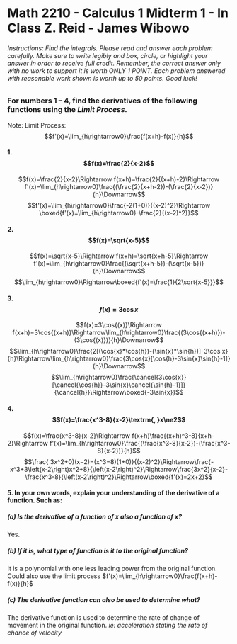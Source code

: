# Math 2210 - Calculus 1 Midterm 1 - In Class Z. Reid - James Wibowo
###### Instructions: Find the integrals. Please read and answer each problem carefully. Make sure to write legibly and box, circle, or highlight your answer in order to receive full credit. Remember, the correct answer only with no work to support it is worth ONLY 1 POINT. Each problem answered with reasonable work shown is worth up to 50 points. Good luck!

### For numbers 1 – 4, find the derivatives of the following functions using the ***Limit Process.***

Note: Limit Process: $$f'(x)=\lim_{h\rightarrow0}\frac{f(x+h)-f(x)}{h}$$

#### **1.** $$f(x)=\frac{2}{x-2}$$
$$f(x)=\frac{2}{x-2}\Rightarrow f(x+h)=\frac{2}{(x+h)-2}\Rightarrow f'(x)=\lim_{h\rightarrow0}\frac{(\frac{2}{x+h-2})-(\frac{2}{x-2})}{h}\Downarrow$$
$$f'(x)=\lim_{h\rightarrow0}\frac{-2(1+0)}{(x-2)^2}\Rightarrow \boxed{f'(x)=\lim_{h\rightarrow0}-\frac{2}{(x-2)^2}}$$


#### **2.** $$f(x)=\sqrt{x-5}$$
$$f(x)=\sqrt{x-5}\Rightarrow f(x+h)=\sqrt{x+h-5}\Rightarrow f'(x)=\lim_{h\rightarrow0}\frac{(\sqrt{x+h-5})-(\sqrt{x-5})}{h}\Downarrow$$
$$\lim_{h\rightarrow0}\Rightarrow\boxed{f'(x)=\frac{1}{2\sqrt{x-5}}}$$

#### **3.** $$f(x)=3\cos{x}$$
$$f(x)=3\cos{(x)}\Rightarrow f(x+h)=3\cos{(x+h)}\Rightarrow\lim_{h\rightarrow0}\frac{(3\cos{(x+h)})-(3\cos{(x)})}{h}\Downarrow$$
$$\lim_{h\rightarrow0}\frac{2[(\cos{x}*\cos{h})-(\sin{x}*\sin{h})]-3\cos x}{h}\Rightarrow\lim_{h\rightarrow0}\frac{3\cos{x}[\cos{h}-3\sin{x}\sin{h}-1]}{h}\Downarrow$$
$$\lim_{h\rightarrow0}\frac{\cancel{3\cos{x}}[\cancel{\cos{h}}-3\sin{x}\cancel{\sin{h}-1}]}{\cancel{h}}\Rightarrow\boxed{-3\sin{x}}$$
#### **4.** $$f(x)=\frac{x^3-8}{x-2}\textrm{, }x\ne2$$
$$f(x)=\frac{x^3-8}{x-2}\Rightarrow f(x+h)\frac{(x+h)^3-8}{x+h-2}\Rightarrow f'(x)=\lim_{h\rightarrow0}\frac{(\frac{x^3-8}{x-2})-(\frac{x^3-8}{x-2})}{h}$$
$$\frac{  
3x^2+0)(x−2)−(x^3−8)(1+0)}{(x-2)^2}\Rightarrow\frac{-x^3+3\left(x-2\right)x^2+8}{\left(x-2\right)^2}\Rightarrow\frac{3x^2}{x-2}-\frac{x^3-8}{\left(x-2\right)^2}\Rightarrow\boxed{f'(x)=2x+2}$$
#### **5.** In your own words, explain your understanding of the derivative of a function. Such as:
##### (a) Is the derivative of a function of x also a function of x?
Yes.
##### (b) If it is, what type of function is it to the original function?
It is a polynomial with one less leading power from the original function. Could also use the limit process $f'(x)=\lim_{h\rightarrow0}\frac{f(x+h)-f(x)}{h}$
##### (c) The derivative function can also be used to determine what?
The derivative function is used to determine the rate of change of movement in the original function. *ie: acceleration stating the rate of chance of velocity*
